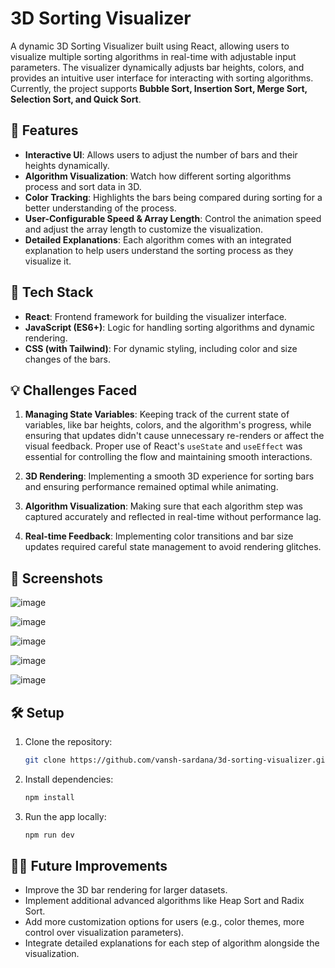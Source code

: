 # 3D Sorting Visualizer

A dynamic 3D Sorting Visualizer built using React, allowing users to visualize multiple sorting algorithms in real-time with adjustable input parameters. The visualizer dynamically adjusts bar heights, colors, and provides an intuitive user interface for interacting with sorting algorithms. Currently, the project supports **Bubble Sort, Insertion Sort, Merge Sort, Selection Sort, and Quick Sort**.

## 🌟 Features

- **Interactive UI**: Allows users to adjust the number of bars and their heights dynamically.
- **Algorithm Visualization**: Watch how different sorting algorithms process and sort data in 3D.
- **Color Tracking**: Highlights the bars being compared during sorting for a better understanding of the process.
- **User-Configurable Speed & Array Length**: Control the animation speed and adjust the array length to customize the visualization.
- **Detailed Explanations**: Each algorithm comes with an integrated explanation to help users understand the sorting process as they visualize it.

## 🚀 Tech Stack

- **React**: Frontend framework for building the visualizer interface.
- **JavaScript (ES6+)**: Logic for handling sorting algorithms and dynamic rendering.
- **CSS (with Tailwind)**: For dynamic styling, including color and size changes of the bars.

## 💡 Challenges Faced

1. **Managing State Variables**: Keeping track of the current state of variables, like bar heights, colors, and the algorithm's progress, while ensuring that updates didn't cause unnecessary re-renders or affect the visual feedback. Proper use of React's `useState` and `useEffect` was essential for controlling the flow and maintaining smooth interactions.

2. **3D Rendering**: Implementing a smooth 3D experience for sorting bars and ensuring performance remained optimal while animating.

3. **Algorithm Visualization**: Making sure that each algorithm step was captured accurately and reflected in real-time without performance lag.

4. **Real-time Feedback**: Implementing color transitions and bar size updates required careful state management to avoid rendering glitches.



## 📸 Screenshots

![image](https://github.com/user-attachments/assets/694f6486-581f-4231-8961-ba5c0111c6c1)

![image](https://github.com/user-attachments/assets/6a40bc2a-c038-423a-bbe2-ff7753af4962)

![image](https://github.com/user-attachments/assets/9f968a04-0cc6-4252-b7d2-3afaf44c129b)

![image](https://github.com/user-attachments/assets/ca3f7c26-3ef2-469c-b14d-4fd6b2bbfd0f)

![image](https://github.com/user-attachments/assets/6b1549b9-d878-4cea-8981-f219ede45b83)




## 🛠️ Setup

1. Clone the repository:  
   ```bash
   git clone https://github.com/vansh-sardana/3d-sorting-visualizer.git
   ```

2. Install dependencies:  
   ```bash
   npm install
   ```

3. Run the app locally:  
   ```bash
   npm run dev
   ```

## 👩‍💻 Future Improvements

- Improve the 3D bar rendering for larger datasets.
- Implement additional advanced algorithms like Heap Sort and Radix Sort.
- Add more customization options for users (e.g., color themes, more control over visualization parameters).
- Integrate detailed explanations for each step of algorithm alongside the visualization.
